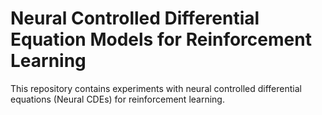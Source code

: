 # Neural Controlled Differential Equation Models for Reinforcement Learning

This repository contains experiments with neural controlled differential equations (Neural CDEs) for reinforcement learning.
